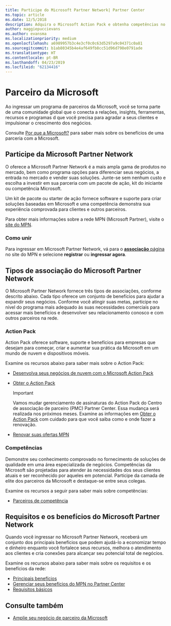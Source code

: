 ```yaml
---
title: Participe do Microsoft Partner Network| Partner Center
ms.topic: article
ms.date: 12/5/2018
description: Adquira o Microsoft Action Pack e obtenha competências no Partner Center
author: maggiepuccievans
ms.author: evansma
ms.localizationpriority: medium
ms.openlocfilehash: a6989957b3c4e3cf0c0c63d5297a9c04371c0a81
ms.sourcegitcommit: b1ab80345b4e4af649fb8cc51d96d798e0791ade
ms.translationtype: HT
ms.contentlocale: pt-BR
ms.lasthandoff: 04/23/2019
ms.locfileid: "62134416"
---
```

<!-- Note from Maggie on Dec 5, 2018: I can no longer tell what purpose this article serves. I'm going to redirect it to the mpn-overview.md topic and move the relevant information there. In the interim, I've copied and pasted the content from the MPN overview topic into this one in case anyone out there has it bookmarked.
-->

# <a name="partner-with-microsoft"></a>Parceiro da Microsoft

Ao ingressar um programa de parceiros da Microsoft, você se torna parte de uma comunidade global que o conecta a relações, insights, ferramentas, recursos e programas d que você precisa para agradar a seus clientes e impulsionar o crescimento dos negócios.

Consulte [Por que a Microsoft?](https://partner.microsoft.com/business-opportunities/why-microsoft) para saber mais sobre os benefícios de uma parceria com a Microsoft. 

## <a name="join-the-microsoft-partner-network"></a>Participe da Microsoft Partner Network

<!-- 12/5/18 The content below was copied and pasted directly from the Membership page of the MPN site (https://partner.microsoft.com/en-us/membership)-->

O oferece a Microsoft Partner Network é a mais ampla gama de produtos no mercado, bem como programa opções para diferenciar seus negócios, a entrada no mercado e vender suas soluções. Junte-se sem nenhum custo e escolha a investir em sua parceria com um pacote de ação, kit do iniciante ou competência Microsoft.

Um kit de pacote ou starter de ação fornece software e suporte para criar soluções baseadas em Microsoft e uma competência demonstra sua experiência comprovada para clientes e outros parceiros.

Para obter mais informações sobre a rede MPN (Microsoft Partner), visite o [site do MPN](https://partner.microsoft.com/commercial).

### <a name="how-to-join"></a>Como unir

Para ingressar em Microsoft Partner Network, vá para o [ **associação** página](https://partner.microsoft.com/membership) no site do MPN e selecione **registrar** ou **ingressar agora**.

## <a name="microsoft-partner-network-membership-types"></a>Tipos de associação do Microsoft Partner Network

<!-- 12/5/18 The content below was copied and pasted directly from the Membership pages of the MPN site (https://partner.microsoft.com/en-us/membership)-->

O Microsoft Partner Network fornece três tipos de associações, conforme descrito abaixo. Cada tipo oferece um conjunto de benefícios para ajudar a expandir seus negócios. Conforme você atingir suas metas, participe no nível do programa mais adequado às suas necessidades comerciais para acessar mais benefícios e desenvolver seu relacionamento conosco e com outros parceiros na rede.

### <a name="action-pack"></a>Action Pack

Action Pack oferece software, suporte e benefícios para empresas que desejam para começar, criar e aumentar sua prática da Microsoft em um mundo de nuvem e dispositivos móveis. 

Examine os recursos abaixo para saber mais sobre o Action Pack:

- [Desenvolva seus negócios de nuvem com o Microsoft Action Pack](https://partner.microsoft.com/membership/action-pack)
- [Obter o Action Pack](mpn-get-action-pack.md)
  
    >[!IMPORTANT]
    >Vamos mudar gerenciamento de assinaturas do Action Pack do Centro de associação de parceiro (PMC) Partner Center. Essa mudança será realizada nos próximos meses. Examine as informações em [Obter o Action Pack](mpn-get-action-pack.md) com cuidado para que você saiba como e onde fazer a renovação.  

- [Renovar suas ofertas MPN](renew-mpn-offers.md)

### <a name="competencies"></a>Competências

Demonstre seu conhecimento comprovado no fornecimento de soluções de qualidade em uma área especializada de negócios. Competências da Microsoft são projetadas para atender às necessidades dos seus clientes atuais e ser reconhecido por aqueles em potencial. Participe da camada de elite dos parceiros da Microsoft e destaque-se entre seus colegas.

Examine os recursos a seguir para saber mais sobre competências:

- [Parceiros de competência](https://partner.microsoft.com/membership/competencies)

## <a name="microsoft-partner-network-benefits-and-requirements"></a>Requisitos e os benefícios do Microsoft Partner Network

Quando você ingressar no Microsoft Partner Network, receberá um conjunto dos principais benefícios que podem ajudá-lo a economizar tempo e dinheiro enquanto você fortalece seus recursos, melhora o atendimento aos clientes e cria conexões para alcançar seu potencial total de negócios.

Examine os recursos abaixo para saber mais sobre os requisitos e os benefícios da rede:

- [Principais benefícios](https://partner.microsoft.com/en-us/membership/core-benefits#simple-tab-content-1)
- [Gerenciar seus benefícios do MPN no Partner Center](manage-your-partner-network-benefits.md)
- [Requisitos básicos](https://partner.microsoft.com/en-us/membership/core-benefits#simple-tab-content-2)

## <a name="see-also"></a>Consulte também
- [Amplie seu negócio de parceiro da Microsoft](grow-your-business.md)
